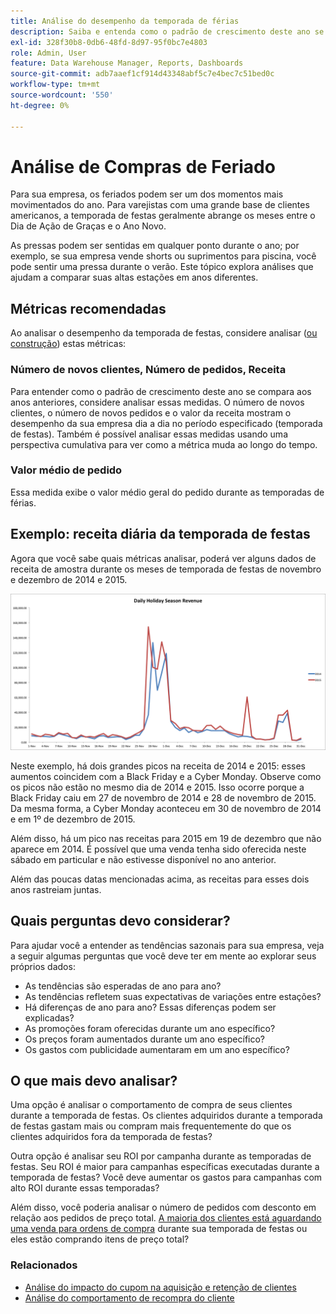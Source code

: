 ```yaml
---
title: Análise do desempenho da temporada de férias
description: Saiba e entenda como o padrão de crescimento deste ano se compara aos anos anteriores.
exl-id: 328f30b8-0db6-48fd-8d97-95f0bc7e4803
role: Admin, User
feature: Data Warehouse Manager, Reports, Dashboards
source-git-commit: adb7aaef1cf914d43348abf5c7e4bec7c51bed0c
workflow-type: tm+mt
source-wordcount: '550'
ht-degree: 0%

---
```


# Análise de Compras de Feriado

Para sua empresa, os feriados podem ser um dos momentos mais movimentados do ano. Para varejistas com uma grande base de clientes americanos, a temporada de festas geralmente abrange os meses entre o Dia de Ação de Graças e o Ano Novo.

As pressas podem ser sentidas em qualquer ponto durante o ano; por exemplo, se sua empresa vende shorts ou suprimentos para piscina, você pode sentir uma pressa durante o verão. Este tópico explora análises que ajudam a comparar suas altas estações em anos diferentes.

## Métricas recomendadas

Ao analisar o desempenho da temporada de festas, considere analisar ([ou construção](../../data-user/reports/ess-manage-data-metrics.md)) estas métricas:

### Número de novos clientes, Número de pedidos, Receita

Para entender como o padrão de crescimento deste ano se compara aos anos anteriores, considere analisar essas medidas. O número de novos clientes, o número de novos pedidos e o valor da receita mostram o desempenho da sua empresa dia a dia no período especificado (temporada de festas). Também é possível analisar essas medidas usando uma perspectiva cumulativa para ver como a métrica muda ao longo do tempo.

### Valor médio de pedido

Essa medida exibe o valor médio geral do pedido durante as temporadas de férias.

## Exemplo: receita diária da temporada de festas

Agora que você sabe quais métricas analisar, poderá ver alguns dados de receita de amostra durante os meses de temporada de festas de novembro e dezembro de 2014 e 2015.

![Receita diária da temporada de festas em 2014 e 2015](../../assets/Analyzing_holiday_season.png)

Neste exemplo, há dois grandes picos na receita de 2014 e 2015: esses aumentos coincidem com a Black Friday e a Cyber Monday. Observe como os picos não estão no mesmo dia de 2014 e 2015. Isso ocorre porque a Black Friday caiu em 27 de novembro de 2014 e 28 de novembro de 2015. Da mesma forma, a Cyber Monday aconteceu em 30 de novembro de 2014 e em 1º de dezembro de 2015.

Além disso, há um pico nas receitas para 2015 em 19 de dezembro que não aparece em 2014. É possível que uma venda tenha sido oferecida neste sábado em particular e não estivesse disponível no ano anterior.

Além das poucas datas mencionadas acima, as receitas para esses dois anos rastreiam juntas.

## Quais perguntas devo considerar?

Para ajudar você a entender as tendências sazonais para sua empresa, veja a seguir algumas perguntas que você deve ter em mente ao explorar seus próprios dados:

* As tendências são esperadas de ano para ano?
* As tendências refletem suas expectativas de variações entre estações?
* Há diferenças de ano para ano? Essas diferenças podem ser explicadas?
* As promoções foram oferecidas durante um ano específico?
* Os preços foram aumentados durante um ano específico?
* Os gastos com publicidade aumentaram em um ano específico?

## O que mais devo analisar?

Uma opção é analisar o comportamento de compra de seus clientes durante a temporada de festas. Os clientes adquiridos durante a temporada de festas gastam mais ou compram mais frequentemente do que os clientes adquiridos fora da temporada de festas?

Outra opção é analisar seu ROI por campanha durante as temporadas de festas. Seu ROI é maior para campanhas específicas executadas durante a temporada de festas? Você deve aumentar os gastos para campanhas com alto ROI durante essas temporadas?

Além disso, você poderia analisar o número de pedidos com desconto em relação aos pedidos de preço total. [A maioria dos clientes está aguardando uma venda para ordens de compra](../analysis/coupon-usage.md) durante sua temporada de festas ou eles estão comprando itens de preço total?

### Relacionados

* [Análise do impacto do cupom na aquisição e retenção de clientes](../analysis/coupon-impact.md)
* [Análise do comportamento de recompra do cliente](../analysis/repurchase-behavior.md)
